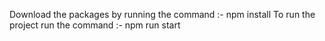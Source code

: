 Download the packages by running the command :- npm install
To run the project run the command :- npm run start
